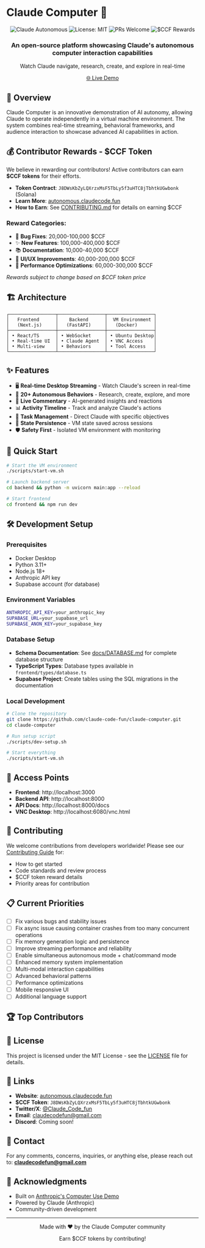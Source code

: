 # Claude Computer 🤖

<div align="center">
  <img src="https://img.shields.io/badge/Claude-Autonomous-blue" alt="Claude Autonomous" />
  <img src="https://img.shields.io/badge/License-MIT-green.svg" alt="License: MIT" />
  <img src="https://img.shields.io/badge/PRs-welcome-brightgreen.svg" alt="PRs Welcome" />
  <img src="https://img.shields.io/badge/$CCF-Rewards-purple" alt="$CCF Rewards" />
</div>

<div align="center">
  <h3>An open-source platform showcasing Claude's autonomous computer interaction capabilities</h3>
  <p>Watch Claude navigate, research, create, and explore in real-time</p>
  <p><a href="https://www.autonomous.claudecode.fun/">🌐 Live Demo</a></p>
</div>

## 🎯 Overview

Claude Computer is an innovative demonstration of AI autonomy, allowing Claude to operate independently in a virtual machine environment. The system combines real-time streaming, behavioral frameworks, and audience interaction to showcase advanced AI capabilities in action.

## 💰 Contributor Rewards - $CCF Token

We believe in rewarding our contributors! Active contributors can earn **$CCF tokens** for their efforts.

- **Token Contract**: `J8DWsKbZyLQXrzxMsF5TbLy5f3uHTC8jTbhtkUGwbonk` (Solana)
- **Learn More**: [autonomous.claudecode.fun](https://www.autonomous.claudecode.fun/)
- **How to Earn**: See [CONTRIBUTING.md](CONTRIBUTING.md) for details on earning $CCF

### Reward Categories:
- 🐛 **Bug Fixes**: 20,000-100,000 $CCF
- ✨ **New Features**: 100,000-400,000 $CCF
- 📚 **Documentation**: 10,000-40,000 $CCF
- 🎨 **UI/UX Improvements**: 40,000-200,000 $CCF
- 🚀 **Performance Optimizations**: 60,000-300,000 $CCF

*Rewards subject to change based on $CCF token price*

## 🏗️ Architecture

```
┌─────────────────┬─────────────────┬─────────────────┐
│   Frontend      │    Backend      │  VM Environment │
│   (Next.js)     │   (FastAPI)     │   (Docker)      │
├─────────────────┼─────────────────┼─────────────────┤
│ • React/TS      │ • WebSocket     │ • Ubuntu Desktop│
│ • Real-time UI  │ • Claude Agent  │ • VNC Access    │
│ • Multi-view    │ • Behaviors     │ • Tool Access   │
└─────────────────┴─────────────────┴─────────────────┘
```

## ✨ Features

- 🖥️ **Real-time Desktop Streaming** - Watch Claude's screen in real-time
- 🤖 **20+ Autonomous Behaviors** - Research, create, explore, and more
- 💬 **Live Commentary** - AI-generated insights and reactions
- 📊 **Activity Timeline** - Track and analyze Claude's actions
- 🎯 **Task Management** - Direct Claude with specific objectives
- 🔄 **State Persistence** - VM state saved across sessions
- 🛡️ **Safety First** - Isolated VM environment with monitoring

## 🚀 Quick Start

```bash
# Start the VM environment
./scripts/start-vm.sh

# Launch backend server
cd backend && python -m uvicorn main:app --reload

# Start frontend
cd frontend && npm run dev
```

## 🛠️ Development Setup

### Prerequisites
- Docker Desktop
- Python 3.11+
- Node.js 18+
- Anthropic API key
- Supabase account (for database)

### Environment Variables
```bash
ANTHROPIC_API_KEY=your_anthropic_key
SUPABASE_URL=your_supabase_url
SUPABASE_ANON_KEY=your_supabase_key
```

### Database Setup
- **Schema Documentation**: See [docs/DATABASE.md](docs/DATABASE.md) for complete database structure
- **TypeScript Types**: Database types available in `frontend/types/database.ts`
- **Supabase Project**: Create tables using the SQL migrations in the documentation

### Local Development
```bash
# Clone the repository
git clone https://github.com/claude-code-fun/claude-computer.git
cd claude-computer

# Run setup script
./scripts/dev-setup.sh

# Start everything
./scripts/start-vm.sh
```

## 📡 Access Points

- **Frontend**: http://localhost:3000
- **Backend API**: http://localhost:8000
- **API Docs**: http://localhost:8000/docs
- **VNC Desktop**: http://localhost:6080/vnc.html

## 🤝 Contributing

We welcome contributions from developers worldwide! Please see our [Contributing Guide](CONTRIBUTING.md) for:
- How to get started
- Code standards and review process
- $CCF token reward details
- Priority areas for contribution

## 📋 Current Priorities

- [ ] Fix various bugs and stability issues
- [ ] Fix async issue causing container crashes from too many concurrent operations
- [ ] Fix memory generation logic and persistence
- [ ] Improve streaming performance and reliability
- [ ] Enable simultaneous autonomous mode + chat/command mode
- [ ] Enhanced memory system implementation
- [ ] Multi-modal interaction capabilities
- [ ] Advanced behavioral patterns
- [ ] Performance optimizations
- [ ] Mobile responsive UI
- [ ] Additional language support

## 🏆 Top Contributors

<!-- ALL-CONTRIBUTORS-LIST:START - Do not remove or modify this section -->
<!-- This section will be automatically updated -->
<!-- ALL-CONTRIBUTORS-LIST:END -->

## 📄 License

This project is licensed under the MIT License - see the [LICENSE](LICENSE) file for details.

## 🔗 Links

- **Website**: [autonomous.claudecode.fun](https://www.autonomous.claudecode.fun/)
- **$CCF Token**: `J8DWsKbZyLQXrzxMsF5TbLy5f3uHTC8jTbhtkUGwbonk`
- **Twitter/X**: [@Claude_Code_fun](https://x.com/Claude_Code_fun)
- **Email**: [claudecodefun@gmail.com](mailto:claudecodefun@gmail.com)
- **Discord**: Coming soon!

## 📧 Contact

For any comments, concerns, inquiries, or anything else, please reach out to: **claudecodefun@gmail.com**

## 🙏 Acknowledgments

- Built on [Anthropic's Computer Use Demo](https://github.com/anthropics/anthropic-quickstarts)
- Powered by Claude (Anthropic)
- Community-driven development

---

<div align="center">
  <p>Made with ❤️ by the Claude Computer community</p>
  <p>Earn $CCF tokens by contributing!</p>
</div>
